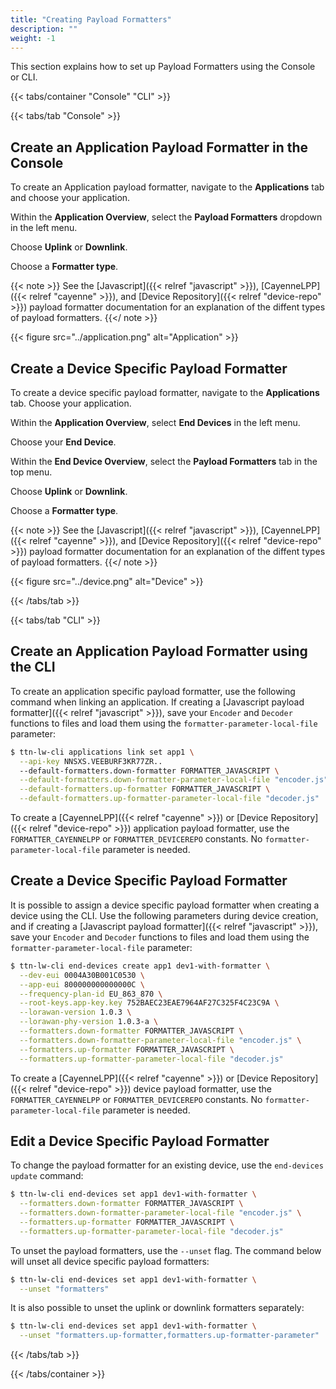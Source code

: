 ```yaml
---
title: "Creating Payload Formatters"
description: ""
weight: -1
---
```


This section explains how to set up Payload Formatters using the Console or CLI.

<!--more-->

{{< tabs/container "Console" "CLI" >}}

{{< tabs/tab "Console" >}}

## Create an Application Payload Formatter in the Console

To create an Application payload formatter, navigate to the **Applications** tab and choose your application.

Within the **Application Overview**, select the **Payload Formatters** dropdown in the left menu.

Choose **Uplink** or **Downlink**.

Choose a **Formatter type**. 

{{< note >}} See the [Javascript]({{< relref "javascript" >}}), [CayenneLPP]({{< relref "cayenne" >}}), and [Device Repository]({{< relref "device-repo" >}}) payload formatter documentation for an explanation of the diffent types of payload formatters. {{</ note >}}

{{< figure src="../application.png" alt="Application" >}}

## Create a Device Specific Payload Formatter

To create a device specific payload formatter, navigate to the **Applications** tab. Choose your application.

Within the **Application Overview**, select **End Devices** in the left menu.

Choose your **End Device**.

Within the **End Device Overview**, select the **Payload Formatters** tab in the top menu.

Choose **Uplink** or **Downlink**.

Choose a **Formatter type**. 

{{< note >}} See the [Javascript]({{< relref "javascript" >}}), [CayenneLPP]({{< relref "cayenne" >}}), and [Device Repository]({{< relref "device-repo" >}}) payload formatter documentation for an explanation of the diffent types of payload formatters. {{</ note >}}

{{< figure src="../device.png" alt="Device" >}}

{{< /tabs/tab >}}

{{< tabs/tab "CLI" >}}

## Create an Application Payload Formatter using the CLI

To create an application specific payload formatter, use the following command when linking an application. If creating a [Javascript payload formatter]({{< relref "javascript" >}}), save your `Encoder` and `Decoder` functions to files and load them using the `formatter-parameter-local-file` parameter:

```bash
$ ttn-lw-cli applications link set app1 \
  --api-key NNSXS.VEEBURF3KR77ZR..
  --default-formatters.down-formatter FORMATTER_JAVASCRIPT \
  --default-formatters.down-formatter-parameter-local-file "encoder.js" \
  --default-formatters.up-formatter FORMATTER_JAVASCRIPT \
  --default-formatters.up-formatter-parameter-local-file "decoder.js"
```

To create a [CayenneLPP]({{< relref "cayenne" >}}) or [Device Repository]({{< relref "device-repo" >}}) application payload formatter, use the `FORMATTER_CAYENNELPP` or `FORMATTER_DEVICEREPO` constants. No `formatter-parameter-local-file` parameter is needed.

## Create a Device Specific Payload Formatter

It is possible to assign a device specific payload formatter when creating a device using the CLI. Use the following parameters during device creation, and if creating a [Javascript payload formatter]({{< relref "javascript" >}}), save your `Encoder` and `Decoder` functions to files and load them using the `formatter-parameter-local-file` parameter:

```bash
$ ttn-lw-cli end-devices create app1 dev1-with-formatter \
  --dev-eui 0004A30B001C0530 \
  --app-eui 800000000000000C \
  --frequency-plan-id EU_863_870 \
  --root-keys.app-key.key 752BAEC23EAE7964AF27C325F4C23C9A \
  --lorawan-version 1.0.3 \
  --lorawan-phy-version 1.0.3-a \
  --formatters.down-formatter FORMATTER_JAVASCRIPT \
  --formatters.down-formatter-parameter-local-file "encoder.js" \
  --formatters.up-formatter FORMATTER_JAVASCRIPT \
  --formatters.up-formatter-parameter-local-file "decoder.js"
```

To create a [CayenneLPP]({{< relref "cayenne" >}}) or [Device Repository]({{< relref "device-repo" >}}) device payload formatter, use the `FORMATTER_CAYENNELPP` or `FORMATTER_DEVICEREPO` constants. No `formatter-parameter-local-file` parameter is needed.

## Edit a Device Specific Payload Formatter

To change the payload formatter for an existing device, use the `end-devices update` command:

```bash
$ ttn-lw-cli end-devices set app1 dev1-with-formatter \
  --formatters.down-formatter FORMATTER_JAVASCRIPT \
  --formatters.down-formatter-parameter-local-file "encoder.js" \
  --formatters.up-formatter FORMATTER_JAVASCRIPT \
  --formatters.up-formatter-parameter-local-file "decoder.js"
```

To unset the payload formatters, use the `--unset` flag. The command below will unset all device specific payload formatters:

```bash
$ ttn-lw-cli end-devices set app1 dev1-with-formatter \
  --unset "formatters"
```

It is also possible to unset the uplink or downlink formatters separately:

```bash
$ ttn-lw-cli end-devices set app1 dev1-with-formatter \
  --unset "formatters.up-formatter,formatters.up-formatter-parameter"
```

{{< /tabs/tab >}}

{{< /tabs/container >}}
